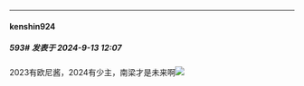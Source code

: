 ﻿
*****

####  kenshin924  
##### 593#       发表于 2024-9-13 12:07

2023有欧尼酱，2024有少主，南梁才是未来啊<img src="https://static.saraba1st.com/image/smiley/face2017/077.png" referrerpolicy="no-referrer">

